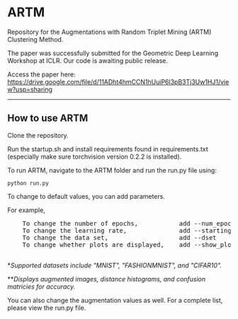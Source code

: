 # ARTM
Repository for the Augmentations with Random Triplet Mining (ARTM) Clustering Method.

The paper was successfully submitted for the Geometric Deep Learning Workshop at ICLR. Our code is awaiting public release.

Access the paper here: https://drive.google.com/file/d/11ADht4hmCCN1hUuiP6l3pB3Tj3Uw1HJ1/view?usp=sharing


---------------
How to use ARTM
---------------

Clone the repository.

Run the startup.sh and install requirements found in requirements.txt (especially make sure torchvision version 0.2.2 is installed).

To run ARTM, navigate to the ARTM folder and run the run.py file using:
```
python run.py
```
To change to default values, you can add parameters.

For example,
<pre>
    To change the number of epochs,           add --num_epochs      (default is 1)
    To change the learning rate,              add --starting_lr     (default is 0.001)
    To change the data set,                   add --dset            (default is MNIST)*
    To change whether plots are displayed,    add --show_plots      (default is False)**
 </pre>
**Supported datasets include "MNIST", "FASHIONMNIST", and "CIFAR10".*

***Displays augmented images, distance histograms, and confusion matricies for accuracy.*

You can also change the augmentation values as well. For a complete list, please view the run.py file.
